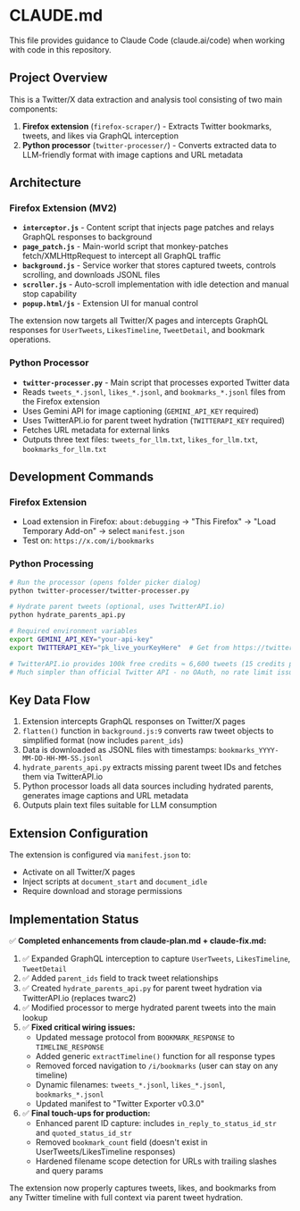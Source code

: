 # CLAUDE.md

This file provides guidance to Claude Code (claude.ai/code) when working with code in this repository.

## Project Overview

This is a Twitter/X data extraction and analysis tool consisting of two main components:
1. **Firefox extension** (`firefox-scraper/`) - Extracts Twitter bookmarks, tweets, and likes via GraphQL interception
2. **Python processor** (`twitter-processer/`) - Converts extracted data to LLM-friendly format with image captions and URL metadata

## Architecture

### Firefox Extension (MV2)
- **`interceptor.js`** - Content script that injects page patches and relays GraphQL responses to background
- **`page_patch.js`** - Main-world script that monkey-patches fetch/XMLHttpRequest to intercept all GraphQL traffic  
- **`background.js`** - Service worker that stores captured tweets, controls scrolling, and downloads JSONL files
- **`scroller.js`** - Auto-scroll implementation with idle detection and manual stop capability
- **`popup.html/js`** - Extension UI for manual control

The extension now targets all Twitter/X pages and intercepts GraphQL responses for `UserTweets`, `LikesTimeline`, `TweetDetail`, and bookmark operations.

### Python Processor
- **`twitter-processer.py`** - Main script that processes exported Twitter data
- Reads `tweets_*.jsonl`, `likes_*.jsonl`, and `bookmarks_*.jsonl` files from the Firefox extension
- Uses Gemini API for image captioning (`GEMINI_API_KEY` required)
- Uses TwitterAPI.io for parent tweet hydration (`TWITTERAPI_KEY` required)
- Fetches URL metadata for external links
- Outputs three text files: `tweets_for_llm.txt`, `likes_for_llm.txt`, `bookmarks_for_llm.txt`

## Development Commands

### Firefox Extension
- Load extension in Firefox: `about:debugging` → "This Firefox" → "Load Temporary Add-on" → select `manifest.json`
- Test on: `https://x.com/i/bookmarks`

### Python Processing  
```bash
# Run the processor (opens folder picker dialog)
python twitter-processer/twitter-processer.py

# Hydrate parent tweets (optional, uses TwitterAPI.io)
python hydrate_parents_api.py

# Required environment variables
export GEMINI_API_KEY="your-api-key"
export TWITTERAPI_KEY="pk_live_yourKeyHere"  # Get from https://twitterapi.io/

# TwitterAPI.io provides 100k free credits ≈ 6,600 tweets (15 credits per tweet)
# Much simpler than official Twitter API - no OAuth, no rate limit issues
```

## Key Data Flow

1. Extension intercepts GraphQL responses on Twitter/X pages
2. `flatten()` function in `background.js:9` converts raw tweet objects to simplified format (now includes `parent_ids`)
3. Data is downloaded as JSONL files with timestamps: `bookmarks_YYYY-MM-DD-HH-MM-SS.jsonl`
4. `hydrate_parents_api.py` extracts missing parent tweet IDs and fetches them via TwitterAPI.io
5. Python processor loads all data sources including hydrated parents, generates image captions and URL metadata
6. Outputs plain text files suitable for LLM consumption

## Extension Configuration

The extension is configured via `manifest.json` to:
- Activate on all Twitter/X pages
- Inject scripts at `document_start` and `document_idle`
- Require download and storage permissions

## Implementation Status

✅ **Completed enhancements from claude-plan.md + claude-fix.md:**
1. ✅ Expanded GraphQL interception to capture `UserTweets`, `LikesTimeline`, `TweetDetail`  
2. ✅ Added `parent_ids` field to track tweet relationships
3. ✅ Created `hydrate_parents_api.py` for parent tweet hydration via TwitterAPI.io (replaces twarc2)
4. ✅ Modified processor to merge hydrated parent tweets into the main lookup
5. ✅ **Fixed critical wiring issues:**
   - Updated message protocol from `BOOKMARK_RESPONSE` to `TIMELINE_RESPONSE`
   - Added generic `extractTimeline()` function for all response types  
   - Removed forced navigation to `/i/bookmarks` (user can stay on any timeline)
   - Dynamic filenames: `tweets_*.jsonl`, `likes_*.jsonl`, `bookmarks_*.jsonl`
   - Updated manifest to "Twitter Exporter v0.3.0"
6. ✅ **Final touch-ups for production:**
   - Enhanced parent ID capture: includes `in_reply_to_status_id_str` and `quoted_status_id_str`
   - Removed `bookmark_count` field (doesn't exist in UserTweets/LikesTimeline responses)
   - Hardened filename scope detection for URLs with trailing slashes and query params

The extension now properly captures tweets, likes, and bookmarks from any Twitter timeline with full context via parent tweet hydration.